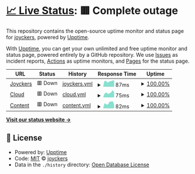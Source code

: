 # [📈 Live Status](https://joyckers.github.io/uptime): <!--live status--> **🟥 Complete outage**

This repository contains the open-source uptime monitor and status page for [joyckers](https://joyckers.github.io/uptime), powered by [Upptime](https://github.com/upptime/upptime).

With [Upptime](https://upptime.js.org), you can get your own unlimited and free uptime monitor and status page, powered entirely by a GitHub repository. We use [Issues](https://github.com/joyckers/uptime/issues) as incident reports, [Actions](https://github.com/joyckers/uptime/actions) as uptime monitors, and [Pages](https://joyckers.github.io/uptime) for the status page.

<!--start: status pages-->
<!-- This summary is generated by Upptime (https://github.com/upptime/upptime) -->
<!-- Do not edit this manually, your changes will be overwritten -->
<!-- prettier-ignore -->
| URL | Status | History | Response Time | Uptime |
| --- | ------ | ------- | ------------- | ------ |
| <img alt="" src="https://favicons.githubusercontent.com/joyckers.com" height="13"> [Joyckers](https://joyckers.com) | 🟥 Down | [joyckers.yml](https://github.com/joyckers/uptime/commits/HEAD/history/joyckers.yml) | <details><summary><img alt="Response time graph" src="./graphs/joyckers/response-time-week.png" height="20"> 87ms</summary><br><a href="https://joyckers.github.io/uptime/history/joyckers"><img alt="Response time 84" src="https://img.shields.io/endpoint?url=https%3A%2F%2Fraw.githubusercontent.com%2Fjoyckers%2Fuptime%2FHEAD%2Fapi%2Fjoyckers%2Fresponse-time.json"></a><br><a href="https://joyckers.github.io/uptime/history/joyckers"><img alt="24-hour response time 72" src="https://img.shields.io/endpoint?url=https%3A%2F%2Fraw.githubusercontent.com%2Fjoyckers%2Fuptime%2FHEAD%2Fapi%2Fjoyckers%2Fresponse-time-day.json"></a><br><a href="https://joyckers.github.io/uptime/history/joyckers"><img alt="7-day response time 87" src="https://img.shields.io/endpoint?url=https%3A%2F%2Fraw.githubusercontent.com%2Fjoyckers%2Fuptime%2FHEAD%2Fapi%2Fjoyckers%2Fresponse-time-week.json"></a><br><a href="https://joyckers.github.io/uptime/history/joyckers"><img alt="30-day response time 84" src="https://img.shields.io/endpoint?url=https%3A%2F%2Fraw.githubusercontent.com%2Fjoyckers%2Fuptime%2FHEAD%2Fapi%2Fjoyckers%2Fresponse-time-month.json"></a><br><a href="https://joyckers.github.io/uptime/history/joyckers"><img alt="1-year response time 84" src="https://img.shields.io/endpoint?url=https%3A%2F%2Fraw.githubusercontent.com%2Fjoyckers%2Fuptime%2FHEAD%2Fapi%2Fjoyckers%2Fresponse-time-year.json"></a></details> | <details><summary><a href="https://joyckers.github.io/uptime/history/joyckers">100.00%</a></summary><a href="https://joyckers.github.io/uptime/history/joyckers"><img alt="All-time uptime 100.00%" src="https://img.shields.io/endpoint?url=https%3A%2F%2Fraw.githubusercontent.com%2Fjoyckers%2Fuptime%2FHEAD%2Fapi%2Fjoyckers%2Fuptime.json"></a><br><a href="https://joyckers.github.io/uptime/history/joyckers"><img alt="24-hour uptime 100.00%" src="https://img.shields.io/endpoint?url=https%3A%2F%2Fraw.githubusercontent.com%2Fjoyckers%2Fuptime%2FHEAD%2Fapi%2Fjoyckers%2Fuptime-day.json"></a><br><a href="https://joyckers.github.io/uptime/history/joyckers"><img alt="7-day uptime 100.00%" src="https://img.shields.io/endpoint?url=https%3A%2F%2Fraw.githubusercontent.com%2Fjoyckers%2Fuptime%2FHEAD%2Fapi%2Fjoyckers%2Fuptime-week.json"></a><br><a href="https://joyckers.github.io/uptime/history/joyckers"><img alt="30-day uptime 100.00%" src="https://img.shields.io/endpoint?url=https%3A%2F%2Fraw.githubusercontent.com%2Fjoyckers%2Fuptime%2FHEAD%2Fapi%2Fjoyckers%2Fuptime-month.json"></a><br><a href="https://joyckers.github.io/uptime/history/joyckers"><img alt="1-year uptime 100.00%" src="https://img.shields.io/endpoint?url=https%3A%2F%2Fraw.githubusercontent.com%2Fjoyckers%2Fuptime%2FHEAD%2Fapi%2Fjoyckers%2Fuptime-year.json"></a></details>
| <img alt="" src="https://favicons.githubusercontent.com/cloud.joyckers.com" height="13"> [Cloud](https://cloud.joyckers.com) | 🟥 Down | [cloud.yml](https://github.com/joyckers/uptime/commits/HEAD/history/cloud.yml) | <details><summary><img alt="Response time graph" src="./graphs/cloud/response-time-week.png" height="20"> 75ms</summary><br><a href="https://joyckers.github.io/uptime/history/cloud"><img alt="Response time 78" src="https://img.shields.io/endpoint?url=https%3A%2F%2Fraw.githubusercontent.com%2Fjoyckers%2Fuptime%2FHEAD%2Fapi%2Fcloud%2Fresponse-time.json"></a><br><a href="https://joyckers.github.io/uptime/history/cloud"><img alt="24-hour response time 55" src="https://img.shields.io/endpoint?url=https%3A%2F%2Fraw.githubusercontent.com%2Fjoyckers%2Fuptime%2FHEAD%2Fapi%2Fcloud%2Fresponse-time-day.json"></a><br><a href="https://joyckers.github.io/uptime/history/cloud"><img alt="7-day response time 75" src="https://img.shields.io/endpoint?url=https%3A%2F%2Fraw.githubusercontent.com%2Fjoyckers%2Fuptime%2FHEAD%2Fapi%2Fcloud%2Fresponse-time-week.json"></a><br><a href="https://joyckers.github.io/uptime/history/cloud"><img alt="30-day response time 78" src="https://img.shields.io/endpoint?url=https%3A%2F%2Fraw.githubusercontent.com%2Fjoyckers%2Fuptime%2FHEAD%2Fapi%2Fcloud%2Fresponse-time-month.json"></a><br><a href="https://joyckers.github.io/uptime/history/cloud"><img alt="1-year response time 78" src="https://img.shields.io/endpoint?url=https%3A%2F%2Fraw.githubusercontent.com%2Fjoyckers%2Fuptime%2FHEAD%2Fapi%2Fcloud%2Fresponse-time-year.json"></a></details> | <details><summary><a href="https://joyckers.github.io/uptime/history/cloud">100.00%</a></summary><a href="https://joyckers.github.io/uptime/history/cloud"><img alt="All-time uptime 100.00%" src="https://img.shields.io/endpoint?url=https%3A%2F%2Fraw.githubusercontent.com%2Fjoyckers%2Fuptime%2FHEAD%2Fapi%2Fcloud%2Fuptime.json"></a><br><a href="https://joyckers.github.io/uptime/history/cloud"><img alt="24-hour uptime 100.00%" src="https://img.shields.io/endpoint?url=https%3A%2F%2Fraw.githubusercontent.com%2Fjoyckers%2Fuptime%2FHEAD%2Fapi%2Fcloud%2Fuptime-day.json"></a><br><a href="https://joyckers.github.io/uptime/history/cloud"><img alt="7-day uptime 100.00%" src="https://img.shields.io/endpoint?url=https%3A%2F%2Fraw.githubusercontent.com%2Fjoyckers%2Fuptime%2FHEAD%2Fapi%2Fcloud%2Fuptime-week.json"></a><br><a href="https://joyckers.github.io/uptime/history/cloud"><img alt="30-day uptime 100.00%" src="https://img.shields.io/endpoint?url=https%3A%2F%2Fraw.githubusercontent.com%2Fjoyckers%2Fuptime%2FHEAD%2Fapi%2Fcloud%2Fuptime-month.json"></a><br><a href="https://joyckers.github.io/uptime/history/cloud"><img alt="1-year uptime 100.00%" src="https://img.shields.io/endpoint?url=https%3A%2F%2Fraw.githubusercontent.com%2Fjoyckers%2Fuptime%2FHEAD%2Fapi%2Fcloud%2Fuptime-year.json"></a></details>
| <img alt="" src="https://favicons.githubusercontent.com/content.joyckers.com" height="13"> [Content](https://content.joyckers.com) | 🟥 Down | [content.yml](https://github.com/joyckers/uptime/commits/HEAD/history/content.yml) | <details><summary><img alt="Response time graph" src="./graphs/content/response-time-week.png" height="20"> 82ms</summary><br><a href="https://joyckers.github.io/uptime/history/content"><img alt="Response time 80" src="https://img.shields.io/endpoint?url=https%3A%2F%2Fraw.githubusercontent.com%2Fjoyckers%2Fuptime%2FHEAD%2Fapi%2Fcontent%2Fresponse-time.json"></a><br><a href="https://joyckers.github.io/uptime/history/content"><img alt="24-hour response time 58" src="https://img.shields.io/endpoint?url=https%3A%2F%2Fraw.githubusercontent.com%2Fjoyckers%2Fuptime%2FHEAD%2Fapi%2Fcontent%2Fresponse-time-day.json"></a><br><a href="https://joyckers.github.io/uptime/history/content"><img alt="7-day response time 82" src="https://img.shields.io/endpoint?url=https%3A%2F%2Fraw.githubusercontent.com%2Fjoyckers%2Fuptime%2FHEAD%2Fapi%2Fcontent%2Fresponse-time-week.json"></a><br><a href="https://joyckers.github.io/uptime/history/content"><img alt="30-day response time 80" src="https://img.shields.io/endpoint?url=https%3A%2F%2Fraw.githubusercontent.com%2Fjoyckers%2Fuptime%2FHEAD%2Fapi%2Fcontent%2Fresponse-time-month.json"></a><br><a href="https://joyckers.github.io/uptime/history/content"><img alt="1-year response time 80" src="https://img.shields.io/endpoint?url=https%3A%2F%2Fraw.githubusercontent.com%2Fjoyckers%2Fuptime%2FHEAD%2Fapi%2Fcontent%2Fresponse-time-year.json"></a></details> | <details><summary><a href="https://joyckers.github.io/uptime/history/content">100.00%</a></summary><a href="https://joyckers.github.io/uptime/history/content"><img alt="All-time uptime 100.00%" src="https://img.shields.io/endpoint?url=https%3A%2F%2Fraw.githubusercontent.com%2Fjoyckers%2Fuptime%2FHEAD%2Fapi%2Fcontent%2Fuptime.json"></a><br><a href="https://joyckers.github.io/uptime/history/content"><img alt="24-hour uptime 100.00%" src="https://img.shields.io/endpoint?url=https%3A%2F%2Fraw.githubusercontent.com%2Fjoyckers%2Fuptime%2FHEAD%2Fapi%2Fcontent%2Fuptime-day.json"></a><br><a href="https://joyckers.github.io/uptime/history/content"><img alt="7-day uptime 100.00%" src="https://img.shields.io/endpoint?url=https%3A%2F%2Fraw.githubusercontent.com%2Fjoyckers%2Fuptime%2FHEAD%2Fapi%2Fcontent%2Fuptime-week.json"></a><br><a href="https://joyckers.github.io/uptime/history/content"><img alt="30-day uptime 100.00%" src="https://img.shields.io/endpoint?url=https%3A%2F%2Fraw.githubusercontent.com%2Fjoyckers%2Fuptime%2FHEAD%2Fapi%2Fcontent%2Fuptime-month.json"></a><br><a href="https://joyckers.github.io/uptime/history/content"><img alt="1-year uptime 100.00%" src="https://img.shields.io/endpoint?url=https%3A%2F%2Fraw.githubusercontent.com%2Fjoyckers%2Fuptime%2FHEAD%2Fapi%2Fcontent%2Fuptime-year.json"></a></details>

<!--end: status pages-->

[**Visit our status website →**](https://joyckers.github.io/uptime)

## 📄 License

- Powered by: [Upptime](https://github.com/upptime/upptime)
- Code: [MIT](./LICENSE) © [joyckers](https://joyckers.github.io/uptime)
- Data in the `./history` directory: [Open Database License](https://opendatacommons.org/licenses/odbl/1-0/)
